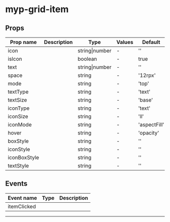 # myp-grid-item

## Props

| Prop name    | Description | Type           | Values | Default      |
| ------------ | ----------- | -------------- | ------ | ------------ |
| icon         |             | string\|number | -      | ''           |
| isIcon       |             | boolean        | -      | true         |
| text         |             | string\|number | -      | ''           |
| space        |             | string         | -      | '12rpx'      |
| mode         |             | string         | -      | 'top'        |
| textType     |             | string         | -      | 'text'       |
| textSize     |             | string         | -      | 'base'       |
| iconType     |             | string         | -      | 'text'       |
| iconSize     |             | string         | -      | 'll'         |
| iconMode     |             | string         | -      | 'aspectFill' |
| hover        |             | string         | -      | 'opacity'    |
| boxStyle     |             | string         | -      | ''           |
| iconStyle    |             | string         | -      | ''           |
| iconBoxStyle |             | string         | -      | ''           |
| textStyle    |             | string         | -      | ''           |

## Events

| Event name  | Type | Description |
| ----------- | ---- | ----------- |
| itemClicked |      |

---
